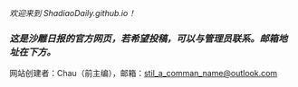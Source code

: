 *欢迎来到 ShadiaoDaily.github.io！*
### ***这是沙雕日报的官方网页，若希望投稿，可以与管理员联系。邮箱地址在下方。***











网站创建者：Chau（前主编），邮箱：stil_a_comman_name@outlook.com
